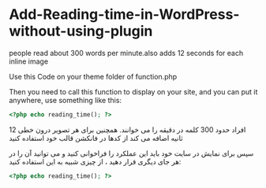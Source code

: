 # Add-Reading-time-in-WordPress-without-using-plugin

people read about 300 words per minute.also adds 12 seconds for each inline image

Use this Code on your theme folder of function.php

Then you need to call this function to display on your site, and you can put it anywhere, use something like this:
```php
<?php echo reading_time(); ?>
```
افراد حدود 300 کلمه در دقیقه را می خوانند. همچنین برای هر تصویر درون خطی 12 ثانیه اضافه می کند
از کدها در فانکشن قالب خود استفاده کنید

سپس برای نمایش در سایت خود باید این عملکرد را فراخوانی کنید و می توانید آن را در هر جای دیگری قرار دهید ، از چیزی شبیه به این استفاده کنید:
```php
<?php echo reading_time(); ?>
```
